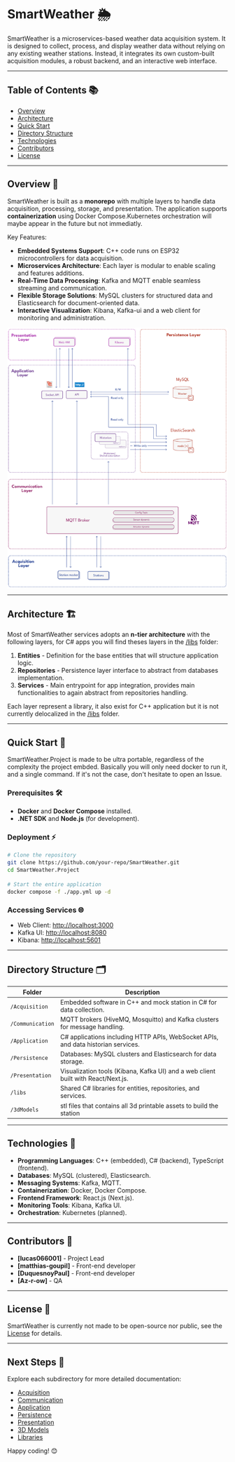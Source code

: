# SmartWeather 🌦️

SmartWeather is a microservices-based weather data acquisition system. It is designed to collect, process, and display weather data without relying on any existing weather stations. Instead, it integrates its own custom-built acquisition modules, a robust backend, and an interactive web interface.

---

## Table of Contents 📚

- [Overview](#overview-)
- [Architecture](#architecture-%EF%B8%8F)
- [Quick Start](#quick-start-)
- [Directory Structure](#directory-structure-%EF%B8%8F)
- [Technologies](#technologies-)
- [Contributors](#contributors-)
- [License](LICENSE)

---

## Overview 📝

SmartWeather is built as a **monorepo** with multiple layers to handle data acquisition, processing, storage, and presentation. The application supports **containerization** using Docker Compose.Kubernetes orchestration will maybe appear in the future but not immediatly.

Key Features:
- **Embedded Systems Support**: C++ code runs on ESP32 microcontrollers for data acquisition.
- **Microservices Architecture**: Each layer is modular to enable scaling and features additions.
- **Real-Time Data Processing**: Kafka and MQTT enable seamless streaming and communication.
- **Flexible Storage Solutions**: MySQL clusters for structured data and Elasticsearch for document-oriented data.
- **Interactive Visualization**: Kibana, Kafka-ui and a web client for monitoring and administration.

<img align="center" src="/images/architecture_diagram.png" alt="Top view" />

---

## Architecture 🏗️

Most of SmartWeather services adopts an **n-tier architecture** with the following layers, for C# apps you will find theses layers in the [/libs](./libs/README.md) folder:

1. **Entities** - Definition for the base entities that will structure application logic.
2. **Repositories** - Persistence layer interface to abstract from databases implementation.
3. **Services** - Main entrypoint for app integration, provides main functionalities to again abstract from repositories handling.

Each layer represent a library, it also exist for C++ application but it is not currently delocalized in the [/libs](./libs/README.md) folder.

---

## Quick Start 🚀

SmartWeather.Project is made to be ultra portable, regardless of the complexity the project embded. Basically you will only need docker to run it, and a single command. If it's not the case, don't hesitate to open an Issue.

### Prerequisites 🛠️
- **Docker** and **Docker Compose** installed.
- **.NET SDK** and **Node.js** (for development).

### Deployment ⚡
```bash
# Clone the repository
git clone https://github.com/your-repo/SmartWeather.git
cd SmartWeather.Project

# Start the entire application
docker compose -f ./app.yml up -d
```

### Accessing Services 🌐
- Web Client: [http://localhost:3000](http://localhost:3000)
- Kafka UI: [http://localhost:8080](http://localhost:8080)
- Kibana: [http://localhost:5601](http://localhost:5601)

---

## Directory Structure 🗂️

| Folder                   | Description                                                                                           |
|--------------------------|-------------------------------------------------------------------------------------------------------|
| `/Acquisition`           | Embedded software in C++ and mock station in C# for data collection.                                 |
| `/Communication`         | MQTT brokers (HiveMQ, Mosquitto) and Kafka clusters for message handling.                            |
| `/Application`           | C# applications including HTTP APIs, WebSocket APIs, and data historian services.                    |
| `/Persistence`           | Databases: MySQL clusters and Elasticsearch for data storage.                                        |
| `/Presentation`          | Visualization tools (Kibana, Kafka UI) and a web client built with React/Next.js.                    |
| `/libs`                  | Shared C# libraries for entities, repositories, and services.                                        |
| `/3dModels`              | stl files that contains all 3d printable assets to build the station                                          |

---

## Technologies 🧰

- **Programming Languages**: C++ (embedded), C# (backend), TypeScript (frontend).
- **Databases**: MySQL (clustered), Elasticsearch.
- **Messaging Systems**: Kafka, MQTT.
- **Containerization**: Docker, Docker Compose.
- **Frontend Framework**: React.js (Next.js).
- **Monitoring Tools**: Kibana, Kafka UI.
- **Orchestration**: Kubernetes (planned).

---

## Contributors 👥

- **[lucas066001]** - Project Lead
- **[matthias-goupil]** - Front-end developer
- **[DuquesnoyPaul]** - Front-end developer
- **[Az-r-ow]** - QA

---

## License 📜

SmartWeather is currently not made to be open-source nor public, see the [License](LICENSE) for details.

---

## Next Steps 🔧

Explore each subdirectory for more detailed documentation:

- [Acquisition](./Acquisition/README.md)
- [Communication](./Communication/README.md)
- [Application](./Application/README.md)
- [Persistence](./Persistence/README.md)
- [Presentation](./Presentation/README.md)
- [3D Models](./3dModels/README.md)
- [Libraries](./libs/README.md)

Happy coding! 😊

